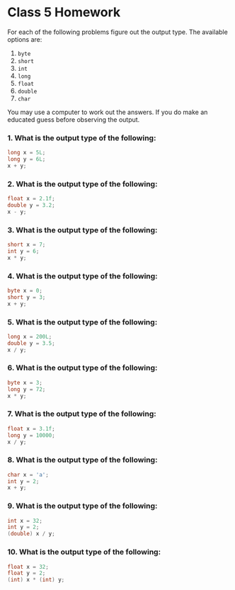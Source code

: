 # Class 5 Homework

<style>
@media print {
  pre {
    border: 1px solid gray;
    page-break-inside: avoid;
  }
}

.break {
  page-break-after: always;
}
</style>

For each of the following problems figure out the output type. The available options are:
1. `byte`
1. `short`
1. `int`
1. `long`
1. `float`
1. `double`
1. `char`

You may use a computer to work out the answers. If you do make an educated guess before observing the output.

### 1. What is the output type of the following:
```java
long x = 5L;
long y = 6L;
x + y;
```

### 2. What is the output type of the following:
```java
float x = 2.1f;
double y = 3.2;
x - y;
```

### 3. What is the output type of the following:
```java
short x = 7;
int y = 6;
x * y;
```

### 4. What is the output type of the following:
```java
byte x = 0;
short y = 3;
x + y;
```

### 5. What is the output type of the following:
```java
long x = 200L;
double y = 3.5;
x / y;
```

### 6. What is the output type of the following:
```java
byte x = 3;
long y = 72;
x * y;
```

### 7. What is the output type of the following:
```java
float x = 3.1f;
long y = 10000;
x / y;
```

### 8. What is the output type of the following:
```java
char x = 'a';
int y = 2;
x + y;
```

### 9. What is the output type of the following:
```java
int x = 32;
int y = 2;
(double) x / y;
```

### 10. What is the output type of the following:
```java
float x = 32;
float y = 2;
(int) x * (int) y;
```
